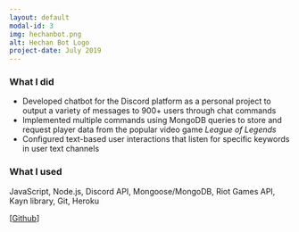 ```yaml
---
layout: default
modal-id: 3
img: hechanbot.png
alt: Hechan Bot Logo
project-date: July 2019
---
```


### What I did
- Developed chatbot for the Discord platform as a personal project to output a variety of messages to 900+ users through chat commands
- Implemented multiple commands using MongoDB queries to store and request player data from the popular video game *League of Legends*
- Configured text-based user interactions that listen for specific keywords in user text channels

### What I used
JavaScript, Node.js, Discord API, Mongoose/MongoDB, Riot Games API, Kayn library, Git, Heroku

[[Github](https://github.com/chanhenry54/Hechan-Bot)]